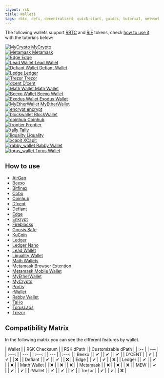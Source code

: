 ```yaml
---
layout: rsk
title: Wallets
tags: rbtc, defi, decentralized, quick-start, guides, tutorial, networks, dapps, tools, rsk, ethereum, smart-contracts, install, get-started, how-to, mainnet, testnet, contracts, wallets, web3, crypto
---
```


The following wallets support [RBTC](/rsk/rbtc/) and [RIF](/rif/token) tokens, check [how to use it](#how-to-use) with the tutorials below:


<div id="walletCarousel" class="owl-carousel owl-theme">
    <div class="item">
        <a href="https://mycrypto.com/account" target="blank">
        <img src="/assets/img/rsk/wallets/logo-mycrypto.svg" alt="MyCrypto">
        <a class="company-name" href="https://mycrypto.com/account" target="blank">MyCrypto</a>
        </a>
    </div>
    <div class="item">
        <a href="https://metamask.io" target="blank">
        <img src="/assets/img/rsk/wallets/metamask.svg" alt="Metamask">
        <a class="company-name" href="https://metamask.io" target="blank">Metamask</a>
        </a>
    </div>
    <div class="item">
        <a href="https://edge.app/" target="blank">
        <img src="/assets/img/solutions/edge/Edge_Primary_Logo_MintWhite.png" alt="Edge">
        <a class="company-name" href="https://edge.app/" target="blank">Edge</a>
        </a>
    </div>
    <div class="item">
        <a href="https://leadwallet.io/" target="blank">
        <img src="/assets/img/rsk/wallets/lead-wallet.png" alt="Lead Wallet">
        <a class="company-name" href="https://leadwallet.io/" target="blank">Lead Wallet</a>
        </a>
    </div>
    <div class="item">
        <a href="https://www.defiantapp.tech" target="blank">
        <img src="/assets/img/rsk/wallets/defiant-logo.png" alt="Defiant Wallet">
        <a class="company-name" href="https://www.defiantapp.tech" target="blank">Defiant Wallet</a>
        </a>
    </div>
    <div class="item">
        <a href="https://www.ledger.com/" target="blank">
        <img src="/assets/img/rsk/wallets/ledger-wordmark-logo.svg" alt="Ledge">
        <a class="company-name" href="https://www.ledger.com/" target="blank">Ledger</a>
        </a>
    </div>
    <div class="item">
        <a href="https://trezor.io/" target="blank">
        <img src="/assets/img/rsk/wallets/trezor.png" alt="Trezor">
        <a class="company-name" href="https://trezor.io/" target="blank">Trezor</a>
        </a>
    </div>
    <div class="item">
        <a href="https://dcentwallet.com/" target="blank">
        <img src="/assets/img/solutions/DCentWallet/DCent_Logo.jpg" alt="dcent">
        <a class="company-name" href="https://dcentwallet.com/" target="blank">D’cent</a>
        </a>
    </div>
    <div class="item">
        <a href="https://mathwallet.org/en-us/" target="blank">
        <img src="/assets/img/rsk/wallets/MathWallet_Logo_Vertical_Black.png" alt="Math Wallet">
        <a class="company-name" href="https://mathwallet.org/en-us/" target="blank">Math Wallet</a>
        </a>
    </div>
    <div class="item">
        <a href="https://beexo.com/" target="blank">
            <img id="square-fix" src="/assets/img/rsk/wallets/beexo_wallet.png" alt="Beexo Wallet">
            <a class="company-name" href="https://beexo.com/" target="blank">Beexo Wallet</a>
        </a>
    </div>
     <div class="item">
        <a href="https://www.exodus.com/" target="blank">
            <img id="square-fix" src="/assets/img/rsk/wallets/Exodus_logo_white.png" alt="Exodus Wallet">
            <a class="company-name" href="https://www.exodus.com/" target="blank">Exodus Wallet</a>
        </a>
    </div>
     <div class="item">
        <a href="https://www.myetherwallet.com/" target="blank">
            <img id="square-fix" src="https://www.myetherwallet.com/img/logo-dark.2fa0f670.png" alt="MyEtherWallet">
            <a class="company-name" href="https://www.myetherwallet.com/" target="blank">MyEtherWallet</a>
        </a>
    </div>
    <div class="item">
        <a href="https://www.enkrypt.com/" target="blank">
            <img id="square-fix" src="/assets/img/rsk/wallets/enkrypt-logo.png" alt="encrypt">
            <a class="company-name" href="https://www.enkrypt.com/" target="blank">encrypt</a>
        </a>
    </div>
    <div class="item">
        <a href="https://blockwallet.io/" target="blank">
            <img id="square-fix" src="/assets/img/rsk/wallets/blockwallet-logo.png" alt="blockwallet">
            <a class="company-name" href="https://blockwallet.io/" target="blank">BlockWallet</a>
        </a>
    </div>
    <div class="item">
        <a href="https://www.coinhub.org/" target="blank">
            <img id="square-fix" src="/assets/img/rsk/wallets/coinhub-logo.svg" alt="coinhub">
            <a class="company-name" href="https://www.coinhub.org/" target="blank">Coinhub</a>
        </a>
    </div>
    <div class="item">
        <a href="https://www.frontier.xyz/" target="blank">
            <img id="square-fix" src="/assets/img/rsk/wallets/frontier_logo.svg" alt="frontier">
            <a class="company-name" href="https://www.frontier.xyz/" target="blank">Frontier</a>
        </a>
    </div>
    <div class="item">
        <a href="https://taho.xyz/" target="blank">
            <img id="square-fix" src="/assets/img/rsk/wallets/tally-wallet.svg" alt="tally">
            <a class="company-name" href="https://taho.xyz/" target="blank">Tally</a>
        </a>
    </div>
    <div class="item">
        <a href="https://www.liquality.io/" target="blank">
            <img id="square-fix" src="/assets/img/rsk/wallets/liquality-logo.png" alt="liquality">
            <a class="company-name" href="https://www.liquality.io/" target="blank">Liquality</a>
        </a>
    </div>
    <div class="item">
        <a href="https://www.xcapit.com/" target="blank">
            <img id="square-fix" src="/assets/img/rsk/wallets/xcapit-logo.svg" alt="xcapit">
            <a class="company-name" href="https://www.xcapit.com/" target="blank">XCapit</a>
        </a>
    </div>
    <div class="item">
        <a href="https://rabby.io/" target="blank">
            <img id="square-fix" src="/assets/img/rsk/wallets/rabby-wallet-logo.svg" alt="rabby_wallet">
            <a class="company-name" href="https://rabby.io/" target="blank">Rabby Wallet</a>
        </a>
    </div>
    <div class="item">
        <a href="https://tor.us/index.html" target="blank">
            <img id="square-fix" src="/assets/img/rsk/wallets/torus-logo.svg" alt="torus_wallet">
            <a class="company-name" href="https://tor.us/index.html" target="blank">Torus Wallet</a>
        </a>
    </div>
</div>

## How to use

- [AirGap](https://beexo.com)
- [Beexo](https://beexo.com)
- [Bitfinex](https://bitfinex.com)
- [Cobo](https://www.cobo.com)
- [Coinhub](https://www.coinhub.org)
- [D'cent](https://dev.rootstock.io/solutions/dcent/)
- [Defiant](/solutions/defiant/)
- [Edge](https://dev.rootstock.io/solutions/edge/)
- [Enkrypt](https://www.enkrypt.com/networks/rootstock-wallet/)
- [Fireblocks](https://www.fireblocks.com)
- [Gnosis Safe](https://www.safe.global)
- [KuCoin](https://www.kucoin.com)
- [Ledger](/wallet/use/ledger)
- [Ledger Nano](https://ledger.com)
- [Lead Wallet](https://leadwallet.io)
- [Liquality Wallet](/solutions/liquality/)
- [Math Wallets](https://blog.mathwallet.org/?p=1625)
- [Metamask Browser Extention](https://metamask.io/download)
- [Metamask Mobile Wallet](/wallet/use/metamask)
- [MyEtherWallet](https://www.myetherwallet.com/)
- [MyCrypto](/wallet/use/mycrypto)
- [Portis](https://www.portis.io/)
- [rWallet](https://github.com/rsksmart/rwallet)
- [Rabby Wallet](https://rabby.io)
- [TaHo](https://taho.xyz)
- [TorusLabs](https://tor.us/index.html)
- [Trezor](https://trezor.io/trezor-suite)


## Compatibility Matrix

In the following matrix you can see the different features by wallet.

| Wallet | | RSK Checksum | | RSK dPath | | Customizable dPath |
| :-- | | --- | | :---: | | --- | | :---: | | --- | | :---: |
| Beexo | | ✔ | | ✔ | | ✔ |
| D'CENT | | ✔ | | ✔ | | ❌ |
| Defiant | | ✔ | | ✔ | | ❌ |
| Edge | | ✔ | | ✔ | | ❌ |
| Ledger | | ✔ | | ✔ | | ❌ |
| Math Wallet | | ❌ | | ❌ | | ❌ |
| Metamask | | ❌ | | ❌ | | ❌ |
| MEW | | ✔ | | ✔ | | ✔ |
| rWallet | | ✔ | | ✔ | | ✔ |
| Trezor | | ✔ | | ✔ | | ❌ |

